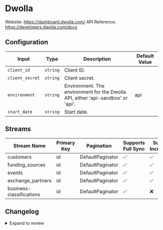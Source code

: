 # Dwolla
Website: https://dashboard.dwolla.com/
API Reference: https://developers.dwolla.com/docs

## Configuration

| Input | Type | Description | Default Value |
|-------|------|-------------|---------------|
| `client_id` | `string` | Client ID.  |  |
| `client_secret` | `string` | Client secret.  |  |
| `environment` | `string` | Environment. The environment for the Dwolla API, either &#39;api-sandbox&#39; or &#39;api&#39;. | api |
| `start_date` | `string` | Start date.  |  |

## Streams
| Stream Name | Primary Key | Pagination | Supports Full Sync | Supports Incremental |
|-------------|-------------|------------|---------------------|----------------------|
| customers | id | DefaultPaginator | ✅ |  ✅  |
| funding_sources | id | DefaultPaginator | ✅ |  ✅  |
| events | id | DefaultPaginator | ✅ |  ✅  |
| exchange_partners | id | DefaultPaginator | ✅ |  ✅  |
| business-classifications | id | DefaultPaginator | ✅ |  ❌  |

## Changelog

<details>
  <summary>Expand to review</summary>

| Version          | Date              | Pull Request | Subject        |
|------------------|-------------------|--------------|----------------|
| 0.0.23 | 2025-10-29 | [68701](https://github.com/airbytehq/airbyte/pull/68701) | Update dependencies |
| 0.0.22 | 2025-10-21 | [68564](https://github.com/airbytehq/airbyte/pull/68564) | Update dependencies |
| 0.0.21 | 2025-10-14 | [67728](https://github.com/airbytehq/airbyte/pull/67728) | Update dependencies |
| 0.0.20 | 2025-10-07 | [67276](https://github.com/airbytehq/airbyte/pull/67276) | Update dependencies |
| 0.0.19 | 2025-09-30 | [65801](https://github.com/airbytehq/airbyte/pull/65801) | Update dependencies |
| 0.0.18 | 2025-08-23 | [65237](https://github.com/airbytehq/airbyte/pull/65237) | Update dependencies |
| 0.0.17 | 2025-08-09 | [64726](https://github.com/airbytehq/airbyte/pull/64726) | Update dependencies |
| 0.0.16 | 2025-08-02 | [64376](https://github.com/airbytehq/airbyte/pull/64376) | Update dependencies |
| 0.0.15 | 2025-07-26 | [64033](https://github.com/airbytehq/airbyte/pull/64033) | Update dependencies |
| 0.0.14 | 2025-07-19 | [63583](https://github.com/airbytehq/airbyte/pull/63583) | Update dependencies |
| 0.0.13 | 2025-07-12 | [62966](https://github.com/airbytehq/airbyte/pull/62966) | Update dependencies |
| 0.0.12 | 2025-07-05 | [62777](https://github.com/airbytehq/airbyte/pull/62777) | Update dependencies |
| 0.0.11 | 2025-06-28 | [62331](https://github.com/airbytehq/airbyte/pull/62331) | Update dependencies |
| 0.0.10 | 2025-06-21 | [61968](https://github.com/airbytehq/airbyte/pull/61968) | Update dependencies |
| 0.0.9 | 2025-06-14 | [61221](https://github.com/airbytehq/airbyte/pull/61221) | Update dependencies |
| 0.0.8 | 2025-05-24 | [60423](https://github.com/airbytehq/airbyte/pull/60423) | Update dependencies |
| 0.0.7 | 2025-05-10 | [60041](https://github.com/airbytehq/airbyte/pull/60041) | Update dependencies |
| 0.0.6 | 2025-05-03 | [59414](https://github.com/airbytehq/airbyte/pull/59414) | Update dependencies |
| 0.0.5 | 2025-04-26 | [58870](https://github.com/airbytehq/airbyte/pull/58870) | Update dependencies |
| 0.0.4 | 2025-04-19 | [58303](https://github.com/airbytehq/airbyte/pull/58303) | Update dependencies |
| 0.0.3 | 2025-04-12 | [57769](https://github.com/airbytehq/airbyte/pull/57769) | Update dependencies |
| 0.0.2 | 2025-04-05 | [57266](https://github.com/airbytehq/airbyte/pull/57266) | Update dependencies |
| 0.0.1 | 2025-04-04 | [57004](https://github.com/airbytehq/airbyte/pull/57004) | Initial release by [@btkcodedev](https://github.com/btkcodedev) via Connector Builder |

</details>
